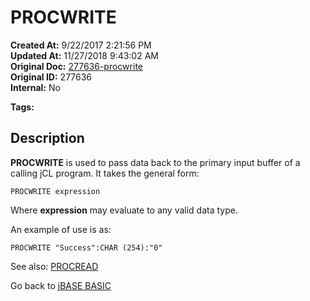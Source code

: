 # PROCWRITE

**Created At:** 9/22/2017 2:21:56 PM  
**Updated At:** 11/27/2018 9:43:02 AM  
**Original Doc:** [277636-procwrite](https://docs.jbase.com/36868-jbase-basic/277636-procwrite)  
**Original ID:** 277636  
**Internal:** No  

**Tags:**
<badge text='jbc' vertical='middle' />
<badge text='jcl' vertical='middle' />

## Description

**PROCWRITE** is used to pass data back to the primary input buffer of a calling jCL program. It takes the general form:

```
PROCWRITE expression
```

Where **expression** may evaluate to any valid data type.

An example of use is as:

```
PROCWRITE "Success":CHAR (254):"0"
```

See also: [PROCREAD](./../procread)

Go back to [jBASE BASIC](./../README.md)
